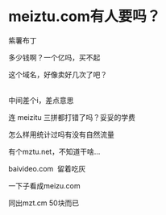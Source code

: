 # meiztu.com有人要吗？


紫薯布丁

多少钱啊？一个亿吗，买不起

这个域名，好像卖好几次了吧？<br />
<br />
<img src="static/image/smiley/default/shocked.gif" smilieid="6" border="0" alt="" /><img src="static/image/smiley/default/shocked.gif" smilieid="6" border="0" alt="" /><img src="static/image/smiley/default/shocked.gif" smilieid="6" border="0" alt="" />

中间差个i，差点意思

连 meizitu 三拼都打错了吗？妥妥的学费

怎么样用统计过吗有没有自然流量

有个mztu.net，不知道干啥…

baivideo.com&nbsp;&nbsp;留着吃灰

一下子看成meizu.com

同出mzt.cm 50块而已
